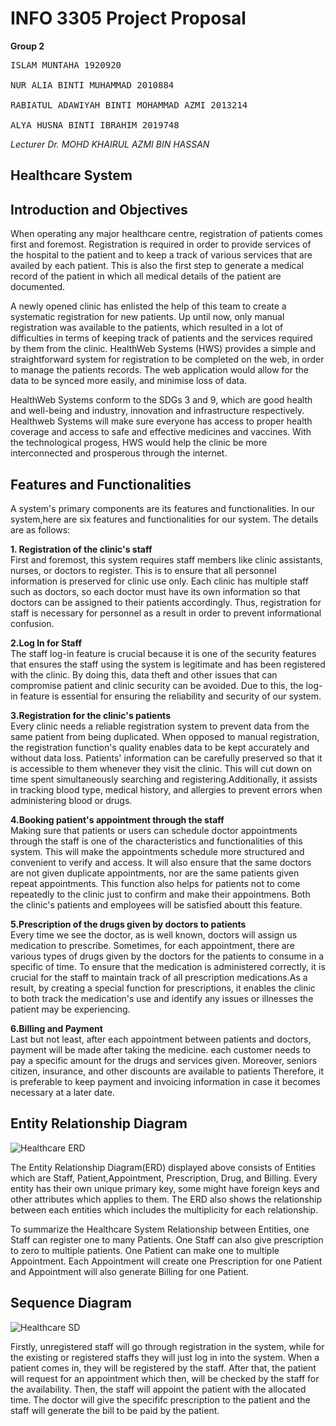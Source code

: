# <h1> INFO 3305 Project Proposal </h1>

**Group 2**
<pre>
ISLAM MUNTAHA 1920920<br>
NUR ALIA BINTI MUHAMMAD 2010884<br>
RABIATUL ADAWIYAH BINTI MOHAMMAD AZMI 2013214<br>
ALYA HUSNA BINTI IBRAHIM 2019748
</pre>
 
*Lecturer Dr. MOHD KHAIRUL AZMI BIN HASSAN*


## Healthcare System

## Introduction and Objectives
When operating any major healthcare centre, registration of patients comes first and foremost. Registration is required in order to provide services of the hospital to the patient and to keep a track of various services that are availed by each patient. This is also the first step to generate a medical record of the patient in which all medical details of the patient are documented.

A newly opened clinic has enlisted the help of this team to create a systematic registration for new patients. Up until now, only manual registration was available to the patients, which resulted in a lot of difficulties in terms of keeping track of patients and the services required by them from the clinic. HealthWeb Systems (HWS) provides a simple and straightforward system for registration to be completed on the web, in order to manage the patients records. The web application would allow for the data to be synced more easily, and minimise loss of data.

HealthWeb Systems conform to the SDGs 3 and 9, which are good health and well-being and industry, innovation and infrastructure respectively. Healthweb Systems will make sure everyone has access to proper health coverage and access to safe and effective medicines and vaccines. With the technological progess, HWS would help the clinic be more interconnected and prosperous through the internet.

## Features and Functionalities
A system's primary components are its features and functionalities. In our system,here are six features and functionalities for our system. 
The details are as follows:
<br>

**1. Registration of the clinic's staff** <br>
First and foremost, this system requires staff members like clinic assistants, nurses, or doctors to register. This is to ensure that all personnel information is preserved for clinic use only. Each clinic has multiple staff such as doctors, so each doctor must have its own information so that doctors can be assigned to their patients accordingly. Thus, registration for staff is necessary for personnel as a result in order to prevent informational confusion.<br>

**2.Log In for Staff** <br>
The staff log-in feature is crucial because it is one of the security features that ensures the staff using the system is legitimate and has been registered with the clinic. By doing this, data theft and other issues that can compromise patient and clinic security can be avoided. Due to this, the log-in feature is essential for ensuring the reliability and security of our system.<br>

**3.Registration for the clinic's patients**<br>
Every clinic needs a reliable registration system to prevent data from the same patient from being duplicated. When opposed to manual registration, the registration function's quality enables data to be kept accurately and without data loss. Patients' information can be carefully preserved so that it is accessible to them whenever they visit the clinic. This will cut down on time spent simultaneously searching and registering.Additionally, it assists in tracking blood type, medical history, and allergies to prevent errors when administering blood or drugs.<br>

**4.Booking patient's appointment through the staff**<br>
Making sure that patients or users can schedule doctor appointments through the staff is one of the characteristics and functionalities of this system. This will make the appointments schedule more structured and convenient to verify and access. It will also ensure that the same doctors are not given duplicate appointments, nor are the same patients given repeat appointments. This function also helps for patients not to come repeatedly to the clinic just to confirm and make their appointmens. Both the clinic's patients and employees will be satisfied aboutt this feature.<br>

**5.Prescription of the drugs given by doctors to patients**<br>
Every time we see the doctor, as is well known, doctors will assign us medication to prescribe. Sometimes, for each appointment, there are various types of drugs given by the doctors for the patients to consume in a specific of time. To ensure that the medication is administered correctly, it is crucial for the staff to maintain track of all prescription medications.As a result, by creating a special function for prescriptions, it enables the clinic to both track the medication's use and identify any issues or illnesses the patient may be experiencing.<br>

**6.Billing and Payment**<br>
Last but not least, after each appointment between patients and doctors, payment will be made after taking the medicine. each customer needs to pay a specific amount for the drugs and services given. Moreover, seniors citizen, insurance, and other discounts are available to patients Therefore, it is preferable to keep payment and invoicing information in case it becomes necessary at a later date.<br>
>

## Entity Relationship Diagram
![Healthcare ERD](https://user-images.githubusercontent.com/121216138/209545894-86056c12-0fe2-4fd5-a927-596bddeda491.png)
 
The Entity Relationship Diagram(ERD) displayed above consists of Entities which are Staff, Patient,Appointment, Prescription, Drug, and Billing. Every entity has their own unique primary key, some might have foreign keys and other attributes which applies to them. The ERD also shows the relationship between each entities which includes the multiplicity for each relationship. <br>
 
 To summarize the Healthcare System Relationship between Entities, one Staff can register one to many Patients. One Staff can also give prescription to zero to multiple patients. One Patient can make one to multiple Appointment. Each Appointment will create one Prescription for one Patient and Appointment will also generate Billing for one Patient.
 
 

## Sequence Diagram
![Healthcare SD](https://github.com/rbtlzmi/WAD-project-Group2/blob/4b0747e5bfb8595c98964463df6a43bf2ae6dc2a/image%20file/HealthcareSD.png)

Firstly, unregistered staff will go through registration in the system, while for the existing or registered staffs they will just log in into the system. When a patient comes in, they will be registered by the staff. After that, the patient will request for an appointment which then, will be checked by the staff for the availability. Then, the staff will appoint the patient with the allocated time. The doctor will give the specififc prescription to the patient and the staff will generate the bill to be paid by the patient.
